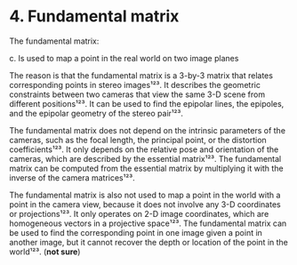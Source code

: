 # 4. Fundamental matrix

The fundamental matrix:

c. Is used to map a point in the real world on two image planes

The reason is that the fundamental matrix is a 3-by-3 matrix that relates corresponding points in stereo images¹²³. It describes the geometric constraints between two cameras that view the same 3-D scene from different positions¹²³. It can be used to find the epipolar lines, the epipoles, and the epipolar geometry of the stereo pair¹²³.

The fundamental matrix does not depend on the intrinsic parameters of the cameras, such as the focal length, the principal point, or the distortion coefficients¹²³. It only depends on the relative pose and orientation of the cameras, which are described by the essential matrix¹²³. The fundamental matrix can be computed from the essential matrix by multiplying it with the inverse of the camera matrices¹²³.

The fundamental matrix is also not used to map a point in the world with a point in the camera view, because it does not involve any 3-D coordinates or projections¹²³. It only operates on 2-D image coordinates, which are homogeneous vectors in a projective space¹²³. The fundamental matrix can be used to find the corresponding point in one image given a point in another image, but it cannot recover the depth or location of the point in the world¹²³. (**not sure**)